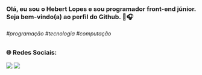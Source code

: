 <h3>Olá, eu sou o Hebert Lopes e sou programador front-end júnior. Seja bem-vindo(a) ao perfil do Github. 🖖🎧</h3>

<h6> #programação #tecnologia #computação</h6>

##

<h3> 🌐 Redes Sociais: <br></h3>

<a href="https://www.linkedin.com/in/hebert-lopes-18465a1b9" target="_blank"><img src="https://img.shields.io/badge/-LinkedIn-%230077B5?style=for-the-badge&logo=linkedin&logoColor=white" target="_blank"></a>
<a href = "mailto:hebertlopes130@gmail.com"><img src="https://img.shields.io/badge/Gmail-D14836?style=for-the-badge&logo=gmail&logoColor=white" target="_blank"></a>
